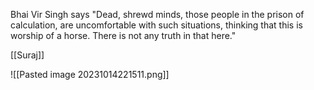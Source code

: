 Bhai Vir Singh says "Dead, shrewd minds, those people in the prison of calculation, are uncomfortable with such situations, thinking that this is worship of a horse. There is not any truth in that here."

[[Suraj]]



![[Pasted image 20231014221511.png]]